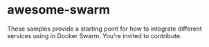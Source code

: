 # awesome-swarm
These samples provide a starting point for how to integrate different services using in Docker Swarm. You're invited to contribute. 
